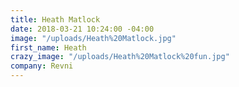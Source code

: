 ```yaml
---
title: Heath Matlock
date: 2018-03-21 10:24:00 -04:00
image: "/uploads/Heath%20Matlock.jpg"
first_name: Heath
crazy_image: "/uploads/Heath%20Matlock%20fun.jpg"
company: Revni
---
```


